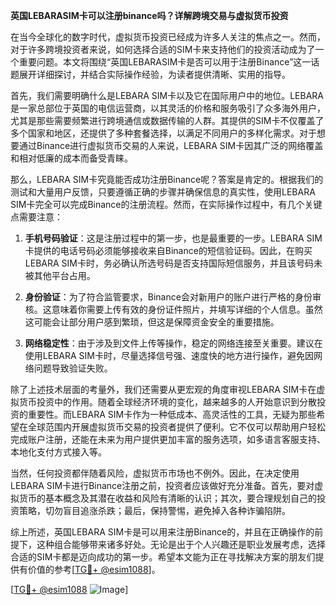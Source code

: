 **英国LEBARASIM卡可以注册binance吗？详解跨境交易与虚拟货币投资**

在当今全球化的数字时代，虚拟货币投资已经成为许多人关注的焦点之一。然而，对于许多跨境投资者来说，如何选择合适的SIM卡来支持他们的投资活动成为了一个重要问题。本文将围绕“英国LEBARASIM卡是否可以用于注册Binance”这一话题展开详细探讨，并结合实际操作经验，为读者提供清晰、实用的指导。

首先，我们需要明确什么是LEBARA SIM卡以及它在国际用户中的地位。LEBARA是一家总部位于英国的电信运营商，以其灵活的价格和服务吸引了众多海外用户，尤其是那些需要频繁进行跨境通信或数据传输的人群。其提供的SIM卡不仅覆盖了多个国家和地区，还提供了多种套餐选择，以满足不同用户的多样化需求。对于想要通过Binance进行虚拟货币交易的人来说，LEBARA SIM卡因其广泛的网络覆盖和相对低廉的成本而备受青睐。

那么，LEBARA SIM卡究竟能否成功注册Binance呢？答案是肯定的。根据我们的测试和大量用户反馈，只要遵循正确的步骤并确保信息的真实性，使用LEBARA SIM卡完全可以完成Binance的注册流程。然而，在实际操作过程中，有几个关键点需要注意：

1. **手机号码验证**：这是注册过程中的第一步，也是最重要的一步。LEBARA SIM卡提供的电话号码必须能够接收来自Binance的短信验证码。因此，在购买LEBARA SIM卡时，务必确认所选号码是否支持国际短信服务，并且该号码未被其他平台占用。

2. **身份验证**：为了符合监管要求，Binance会对新用户的账户进行严格的身份审核。这意味着你需要上传有效的身份证件照片，并填写详细的个人信息。虽然这可能会让部分用户感到繁琐，但这是保障资金安全的重要措施。

3. **网络稳定性**：由于涉及到文件上传等操作，稳定的网络连接至关重要。建议在使用LEBARA SIM卡时，尽量选择信号强、速度快的地方进行操作，避免因网络问题导致验证失败。

除了上述技术层面的考量外，我们还需要从更宏观的角度审视LEBARA SIM卡在虚拟货币投资中的作用。随着全球经济环境的变化，越来越多的人开始意识到分散投资的重要性。而LEBARA SIM卡作为一种低成本、高灵活性的工具，无疑为那些希望在全球范围内开展虚拟货币交易的投资者提供了便利。它不仅可以帮助用户轻松完成账户注册，还能在未来为用户提供更加丰富的服务选项，如多语言客服支持、本地化支付方式接入等。

当然，任何投资都伴随着风险，虚拟货币市场也不例外。因此，在决定使用LEBARA SIM卡进行Binance注册之前，投资者应该做好充分准备。首先，要对虚拟货币的基本概念及其潜在收益和风险有清晰的认识；其次，要合理规划自己的投资策略，切勿盲目追涨杀跌；最后，保持警惕，避免掉入各种诈骗陷阱。

综上所述，英国LEBARA SIM卡是可以用来注册Binance的，并且在正确操作的前提下，这种组合能够带来诸多好处。无论是出于个人兴趣还是职业发展考虑，选择合适的SIM卡都是迈向成功的第一步。希望本文能为正在寻找解决方案的朋友们提供有价值的参考[[TG💪+ @esim1088](https://t.me/s/esim1088)]。

[[TG💪+ @esim1088](https://t.me/s/esim1088) ![Image](https://i.postimg.cc/4NQfJmqS/Snipaste-2025-05-13-00-14-12.png)]